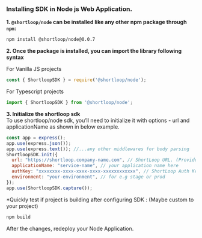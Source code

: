 ### Installing SDK in **Node js**  Web Application.

**1. `@shortloop/node` can be installed like any other npm package through `npm`:**

```bash
npm install @shortloop/node@0.0.7
```

**2. Once the package is installed, you can import the library following syntax**

For Vanilla JS projects
```js
const { ShortloopSDK } = require('@shortloop/node');
```

For Typescript projects
```js
import { ShortloopSDK } from '@shortloop/node';
```

**3. Initialize the shortloop sdk**  
To use shortloop/node sdk, you’ll need to initialize it with options - url and applicationName as shown in below example.
```js
const app = express();
app.use(express.json()); 
app.use(express.text()); //...any other middlewares for body parsing
ShortloopSDK.init({
  url: "https://shortloop.company-name.com", // ShortLoop URL. (Provided by ShortLoop team.)
  applicationName: "service-name", // your application name here
  authKey: "xxxxxxxx-xxxx-xxxx-xxxx-xxxxxxxxxxxx", // ShortLoop Auth Key. (Provided by ShortLoop team.)
  environment: "your-environment", // for e.g stage or prod
});
app.use(ShortloopSDK.capture());
```

*Quickly test if project is building after configuring SDK :  (Maybe custom to your project)

```bash
npm build
```

After the changes, redeploy your Node Application.

